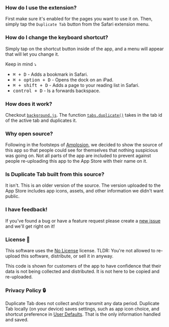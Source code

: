 ### How do I use the extension?

First make sure it's enabled for the pages you want to use it on. Then, simply tap the `Duplicate Tab` button from the Safari extension menu.

### How do I change the keyboard shortcut?

Simply tap on the shortcut button inside of the app, and a menu will appear that will let you change it.

Keep in mind ⤵︎

- <kbd>⌘ + D</kbd> - Adds a bookmark in Safari.
- <kbd>⌘ + option + D</kbd> - Opens the dock on an iPad.
- <kbd>⌘ + shift + D</kbd> - Adds a page to your reading list in Safari.
- <kbd>control + D</kbd> - Is a forwards backspace.

### How does it work?

Checkout [`background.js`](https://github.com/tyirvine/Duplicate-Tab/blob/main/Duplicate%20Tab%20Extension/Resources/background.js). The function [`tabs.duplicate()`](https://developer.mozilla.org/en-US/docs/Mozilla/Add-ons/WebExtensions/API/tabs/duplicate) takes in the tab id of the active tab and duplicates it.

### Why open source?

Following in the footsteps of [Amplosion](https://github.com/christianselig/Amplosion), we decided to show the source of this app so that people could see for themselves that nothing suspicious was going on. Not all parts of the app are included to prevent against people re-uploading this app to the App Store with their name on it.

### Is Duplicate Tab built from this source?

It isn't. This is an older version of the source. The version uploaded to the App Store includes app icons, assets, and other information we didn't want public.

### I have feedback!

If you've found a bug or have a feature request please create a [new issue](/issues/new/choose) and we'll get right on it!

### License 🚫

This software uses the [No License](https://choosealicense.com/no-permission/) license. TLDR: You're not allowed to re-upload this software, distribute, or sell it in anyway.

This code is shown for customers of the app to have confidence that their data is not being collected and distributed. It is not here to be copied and re-uploaded.

### Privacy Policy 🔒

Duplicate Tab does not collect and/or transmit any data period. Duplicate Tab locally (on your device) saves settings, such as app icon choice, and shortcut preference in [User Defaults](https://developer.apple.com/documentation/foundation/userdefaults). That is the only information handled and saved.
